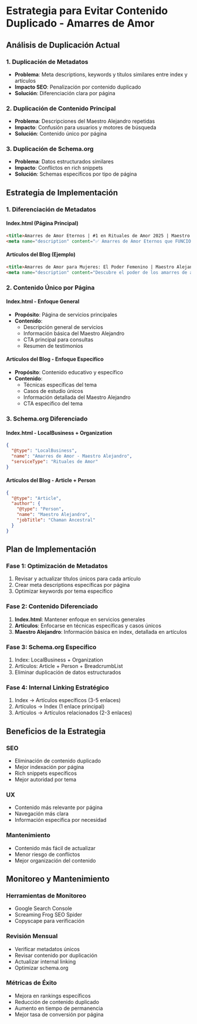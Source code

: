 # Estrategia para Evitar Contenido Duplicado - Amarres de Amor

## Análisis de Duplicación Actual

### 1. **Duplicación de Metadatos**
- **Problema**: Meta descriptions, keywords y títulos similares entre index y artículos
- **Impacto SEO**: Penalización por contenido duplicado
- **Solución**: Diferenciación clara por página

### 2. **Duplicación de Contenido Principal**
- **Problema**: Descripciones del Maestro Alejandro repetidas
- **Impacto**: Confusión para usuarios y motores de búsqueda
- **Solución**: Contenido único por página

### 3. **Duplicación de Schema.org**
- **Problema**: Datos estructurados similares
- **Impacto**: Conflictos en rich snippets
- **Solución**: Schemas específicos por tipo de página

## Estrategia de Implementación

### **1. Diferenciación de Metadatos**

#### Index.html (Página Principal)
```html
<title>Amarres de Amor Eternos | #1 en Rituales de Amor 2025 | Maestro Alejandro</title>
<meta name="description" content="✅ Amarres de Amor Eternos que FUNCIONAN. Maestro Alejandro, Chaman Ancestral con 30+ años. Rituales de amor, endulzamientos y amarres espirituales GARANTIZADOS. Consulta GRATIS por WhatsApp.">
```

#### Artículos del Blog (Ejemplo)
```html
<title>Amarres de Amor para Mujeres: El Poder Femenino | Maestro Alejandro</title>
<meta name="description" content="Descubre el poder de los amarres de amor para mujeres. Técnicas especiales diseñadas para el poder femenino. Métodos ancestrales que funcionan.">
```

### **2. Contenido Único por Página**

#### Index.html - Enfoque General
- **Propósito**: Página de servicios principales
- **Contenido**: 
  - Descripción general de servicios
  - Información básica del Maestro Alejandro
  - CTA principal para consultas
  - Resumen de testimonios

#### Artículos del Blog - Enfoque Específico
- **Propósito**: Contenido educativo y específico
- **Contenido**:
  - Técnicas específicas del tema
  - Casos de estudio únicos
  - Información detallada del Maestro Alejandro
  - CTA específico del tema

### **3. Schema.org Diferenciado**

#### Index.html - LocalBusiness + Organization
```json
{
  "@type": "LocalBusiness",
  "name": "Amarres de Amor - Maestro Alejandro",
  "serviceType": "Rituales de Amor"
}
```

#### Artículos del Blog - Article + Person
```json
{
  "@type": "Article",
  "author": {
    "@type": "Person",
    "name": "Maestro Alejandro",
    "jobTitle": "Chaman Ancestral"
  }
}
```

## Plan de Implementación

### **Fase 1: Optimización de Metadatos**
1. Revisar y actualizar títulos únicos para cada artículo
2. Crear meta descriptions específicas por página
3. Optimizar keywords por tema específico

### **Fase 2: Contenido Diferenciado**
1. **Index.html**: Mantener enfoque en servicios generales
2. **Artículos**: Enfocarse en técnicas específicas y casos únicos
3. **Maestro Alejandro**: Información básica en index, detallada en artículos

### **Fase 3: Schema.org Específico**
1. Index: LocalBusiness + Organization
2. Artículos: Article + Person + BreadcrumbList
3. Eliminar duplicación de datos estructurados

### **Fase 4: Internal Linking Estratégico**
1. Index → Artículos específicos (3-5 enlaces)
2. Artículos → Index (1 enlace principal)
3. Artículos → Artículos relacionados (2-3 enlaces)

## Beneficios de la Estrategia

### **SEO**
- Eliminación de contenido duplicado
- Mejor indexación por página
- Rich snippets específicos
- Mejor autoridad por tema

### **UX**
- Contenido más relevante por página
- Navegación más clara
- Información específica por necesidad

### **Mantenimiento**
- Contenido más fácil de actualizar
- Menor riesgo de conflictos
- Mejor organización del contenido

## Monitoreo y Mantenimiento

### **Herramientas de Monitoreo**
- Google Search Console
- Screaming Frog SEO Spider
- Copyscape para verificación

### **Revisión Mensual**
- Verificar metadatos únicos
- Revisar contenido por duplicación
- Actualizar internal linking
- Optimizar schema.org

### **Métricas de Éxito**
- Mejora en rankings específicos
- Reducción de contenido duplicado
- Aumento en tiempo de permanencia
- Mejor tasa de conversión por página 